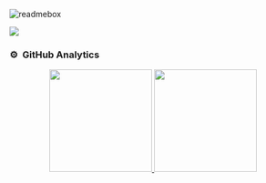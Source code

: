![readmebox](https://github.com/user-attachments/assets/4ef3f336-7ccc-4eec-a2bf-f5d9ef30c4b8)

<img src="https://komarev.com/ghpvc/?username=abay-2002&color=blueviolet&style=flat">

### ⚙️ &nbsp;GitHub Analytics

<p align="center">
<a href="https://github.com/abay-2002">
  <img height="180em" src="https://github-readme-stats-eight-theta.vercel.app/api?username=abay-2002&show_icons=true&theme=algolia&include_all_commits=true&count_private=true"/>
  <img height="180em" src="https://github-readme-stats-eight-theta.vercel.app/api/top-langs/?username=abay-2002&layout=compact&langs_count=8&theme=algolia"/>
</a>
</p>
